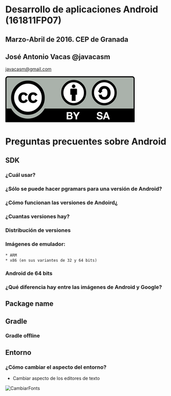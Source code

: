 # Desarrollo de aplicaciones Android (161811FP07)

## Marzo-Abril de 2016. CEP de Granada

## José Antonio Vacas @javacasm

javacasm@gmail.com

![cc](https://raw.githubusercontent.com/javacasm/CodeWeek-programacion/master/images/Licencia_CC.png)


# Preguntas precuentes sobre Android

## SDK

### ¿Cuál usar?

### ¿Sólo se puede hacer pgramars para una versión de Android?

### ¿Cómo funcionan las versiones de Andoird¿

### ¿Cuantas versiones hay?

### Distribución de versiones

### Imágenes de emulador:
	* ARM
	* x86 (en sus variantes de 32 y 64 bits)

### Android de 64 bits

### ¿Qué diferencia hay entre las imágenes de Android y Google?


## Package name

## Gradle

### Gradle offline

## Entorno

### ¿Cómo cambiar el aspecto del entorno?

* Cambiar aspecto de los editores de texto

![CambiarFonts](./imagenes/CambiarFontSize.png)
